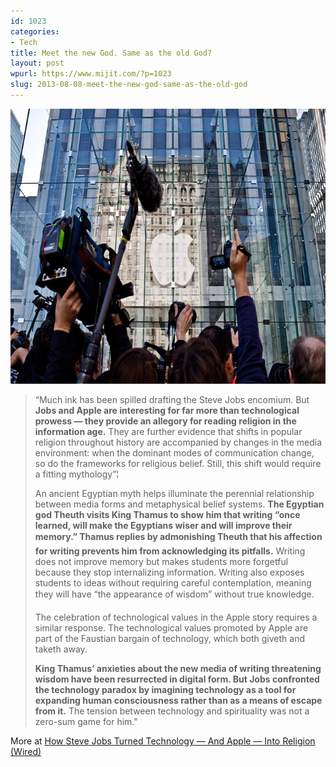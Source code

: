 ```yaml
---
id: 1023
categories:
- Tech
title: Meet the new God. Same as the old God?
layout: post
wpurl: https://www.mijit.com/?p=1023
slug: 2013-08-08-meet-the-new-god-same-as-the-old-god
---
```

<a href="/images/2013/08/ipadrelease182.jpg"><img src="/images/2013/08/ipadrelease182.jpg" alt="Apple iPad Release" width="660" height="440" class="alignnone size-full wp-image-1025" /></a>

<blockquote>“Much ink has been spilled drafting the Steve Jobs encomium. But <strong>Jobs and Apple are interesting for far more than technological prowess — they provide an allegory for reading religion in the information age.</strong> They are further evidence that shifts in popular religion throughout history are accompanied by changes in the media environment: when the dominant modes of communication change, so do the frameworks for religious belief. Still, this shift would require a fitting mythology”¦

An ancient Egyptian myth helps illuminate the perennial relationship between media forms and metaphysical belief systems. <strong>The Egyptian god Theuth visits King Thamus to show him that writing “once learned, will make the Egyptians wiser and will improve their memory.” Thamus replies by admonishing Theuth that his affection for writing prevents him from acknowledging its pitfalls.</strong> Writing does not improve memory but makes students more forgetful because they stop internalizing information. Writing also exposes students to ideas without requiring careful contemplation, meaning they will have “the appearance of wisdom” without true knowledge.

The celebration of technological values in the Apple story requires a similar response. The technological values promoted by Apple are part of the Faustian bargain of technology, which both giveth and taketh away.

<strong>King Thamus’ anxieties about the new media of writing threatening wisdom have been resurrected in digital form. But Jobs confronted the technology paradox by imagining technology as a tool for expanding human consciousness rather than as a means of escape from it.</strong> The tension between technology and spirituality was not a zero-sum game for him."</blockquote>

More at <a href="https://www.wired.com/opinion/2013/08/how-jobs-turned-technology-and-media-into-religion/" title="How Steve Jobs Turned Technology — And Apple — Into Religion">How Steve Jobs Turned Technology — And Apple — Into Religion (Wired)</a>
